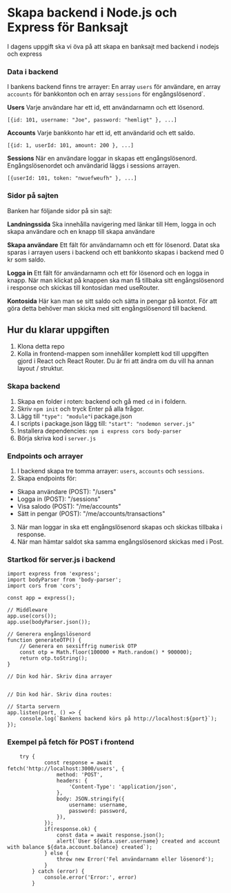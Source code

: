 # Skapa backend i Node.js och Express för Banksajt 

I dagens uppgift ska vi öva på att skapa en banksajt med backend i nodejs och express

### Data i backend

I bankens backend finns tre arrayer: En array `users` för användare, en array `accounts` för bankkonton och en array `sessions` för engångslösenord`.

**Users**
Varje användare har ett id, ett användarnamn och ett lösenord.

```
[{id: 101, username: "Joe", password: "hemligt" }, ...]
```

**Accounts**
Varje bankkonto har ett id, ett användarid och ett saldo.

```
[{id: 1, userId: 101, amount: 200 }, ...]
```

**Sessions**
När en användare loggar in skapas ett engångslösenord. Engångslösenordet och användarid läggs i sessions arrayen.

```
[{userId: 101, token: "nwuefweufh" }, ...]
```

### Sidor på sajten

Banken har följande sidor på sin sajt:

**Landningssida**
Ska innehålla navigering med länkar till Hem, logga in och skapa användare och en knapp till skapa användare

**Skapa användare**
Ett fält för användarnamn och ett för lösenord. Datat ska sparas i arrayen users i backend och ett bankkonto skapas i backend med 0 kr som saldo.

**Logga in**
Ett fält för användarnamn och ett för lösenord och en logga in knapp. När man klickat på knappen ska man få tillbaka sitt engångslösenord i response och skickas till kontosidan med useRouter.

**Kontosida**
Här kan man se sitt saldo och sätta in pengar på kontot. För att göra detta behöver man skicka med sitt engångslösenord till backend.

## Hur du klarar uppgiften

1. Klona detta repo
2. Kolla in frontend-mappen som innehåller komplett kod till uppgiften gjord i React och React Router. Du är fri att ändra om du vill ha annan layout / struktur.


### Skapa backend

1. Skapa en folder i roten: backend och gå med `cd` in i foldern.
1. Skriv `npm init` och tryck Enter på alla frågor.
1. Lägg till `"type": "module"`i package.json
1. I scripts i package.json lägg till: `"start": "nodemon server.js"`
1. Installera dependencies: `npm i express cors body-parser`
1. Börja skriva kod i `server.js`

### Endpoints och arrayer

1. I backend skapa tre tomma arrayer: `users`, `accounts` och `sessions`.
2. Skapa endpoints för:

- Skapa användare (POST): "/users"
- Logga in (POST): "/sessions"
- Visa salodo (POST): "/me/accounts"
- Sätt in pengar (POST): "/me/accounts/transactions"

3. När man loggar in ska ett engångslösenord skapas och skickas tillbaka i response.
4. När man hämtar saldot ska samma engångslösenord skickas med i Post.

### Startkod för server.js i backend

```
import express from 'express';
import bodyParser from 'body-parser';
import cors from 'cors';

const app = express();

// Middleware
app.use(cors());
app.use(bodyParser.json());

// Generera engångslösenord
function generateOTP() {
    // Generera en sexsiffrig numerisk OTP
    const otp = Math.floor(100000 + Math.random() * 900000);
    return otp.toString();
}

// Din kod här. Skriv dina arrayer


// Din kod här. Skriv dina routes:

// Starta servern
app.listen(port, () => {
    console.log(`Bankens backend körs på http://localhost:${port}`);
});

```

### Exempel på fetch för POST i frontend

```
    try {
            const response = await fetch('http://localhost:3000/users', {
                method: 'POST',
                headers: {
                    'Content-Type': 'application/json',
                },
                body: JSON.stringify({
                    username: username,
                    password: password,
                }),
            });
            if(response.ok) {
                const data = await response.json();
                alert(`User ${data.user.username} created and account with balance ${data.account.balance} created`);
            } else {
                throw new Error('Fel användarnamn eller lösenord');
            }
        } catch (error) {
            console.error('Error:', error)
        }

```
